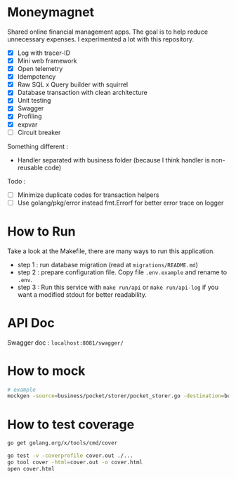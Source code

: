 # Moneymagnet
Shared online financial management apps. The goal is to help reduce unnecessary expenses.
I experimented a lot with this repository.
- [x] Log with tracer-ID
- [x] Mini web framework
- [x] Open telemetry
- [x] Idempotency
- [x] Raw SQL x Query builder with squirrel
- [x] Database transaction with clean architecture
- [x] Unit testing
- [x] Swagger
- [x] Profiling
- [x] expvar
- [ ] Circuit breaker

Something different :
- Handler separated with business folder (because I think handler is non-reusable code)  

Todo :
- [ ] Minimize duplicate codes for transaction helpers
- [ ] Use golang/pkg/error instead fmt.Errorf for better error trace on logger

# How to Run
Take a look at the Makefile, there are many ways to run this application.
- step 1 : run database migration (read at `migrations/README.md`)
- step 2 : prepare configuration file. Copy file `.env.example` and rename to `.env`.
- step 3 : Run this service with `make run/api` or `make run/api-log` if you want a modified stdout for better readability.

# API Doc
Swagger doc : `localhost:8081/swagger/`

# How to mock
```bash
# example
mockgen -source=business/pocket/storer/pocket_storer.go -destination=business/pocket/mock_storer/pocket_storer.go
```

# How to test coverage
```bash
go get golang.org/x/tools/cmd/cover

go test -v -coverprofile cover.out ./...
go tool cover -html=cover.out -o cover.html
open cover.html
```